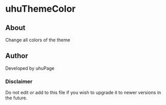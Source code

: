 # uhuThemeColor

## About

Change all colors of the theme

## Author

Developed by uhuPage

### Disclaimer

Do not edit or add to this file if you wish to upgrade it to newer versions in the future.

